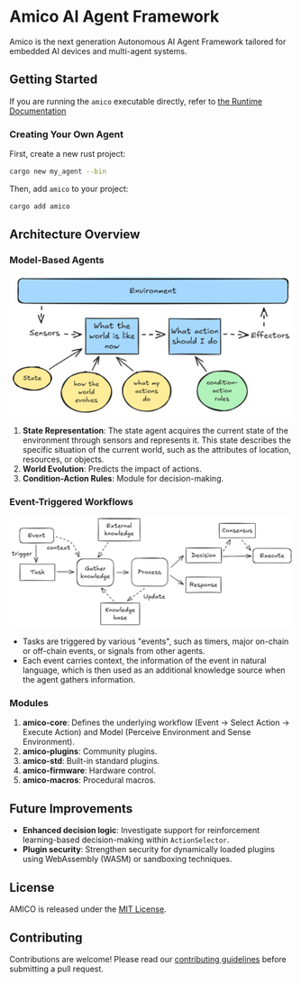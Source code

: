 # Amico AI Agent Framework

Amico is the next generation Autonomous AI Agent Framework tailored for embedded AI devices and multi-agent systems.

## Getting Started

If you are running the `amico` executable directly, refer to [the Runtime Documentation](https://github.com/AIMOverse/amico/blob/main/amico/README.md)

### Creating Your Own Agent

First, create a new rust project:

```bash
cargo new my_agent --bin
```

Then, add `amico` to your project:

```bash
cargo add amico
```

## Architecture Overview

### Model-Based Agents

![Basic Design](https://github.com/AIMOverse/amico/blob/main/images/model_based.png)

1. **State Representation**: The state agent acquires the current state of the environment through sensors and represents it. This state describes the specific situation of the current world, such as the attributes of location, resources, or objects.
2. **World Evolution**: Predicts the impact of actions.
3. **Condition-Action Rules**: Module for decision-making.

### Event-Triggered Workflows

![Workflow](https://github.com/AIMOverse/amico/blob/main/images/task_exec.png)

- Tasks are triggered by various "events", such as timers, major on-chain or off-chain events, or signals from other agents.
- Each event carries context, the information of the event in natural language, which is then used as an additional knowledge source when the agent gathers information.

### Modules

1. **amico-core**: Defines the underlying workflow (Event -> Select Action -> Execute Action) and Model (Perceive Environment and Sense Environment).
2. **amico-plugins**: Community plugins.
3. **amico-std**: Built-in standard plugins.
4. **amico-firmware**: Hardware control.
5. **amico-macros**: Procedural macros.

## Future Improvements

- **Enhanced decision logic**: Investigate support for reinforcement learning-based decision-making within
  `ActionSelector`.
- **Plugin security**: Strengthen security for dynamically loaded plugins using WebAssembly (WASM) or sandboxing
  techniques.

## License

AMICO is released under the [MIT License](https://raw.githubusercontent.com/AIMOverse/amico/main/LICENSE).

## Contributing

Contributions are welcome! Please read
our [contributing guidelines](https://raw.githubusercontent.com/AIMOverse/amico/main/CONTRIBUTING.md) before submitting
a pull request.
